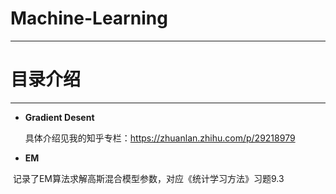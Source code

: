 # Machine-Learning
---
# 目录介绍
---
- **Gradient Desent**  

  具体介绍见我的知乎专栏：https://zhuanlan.zhihu.com/p/29218979
- **EM**  

  记录了EM算法求解高斯混合模型参数，对应《统计学习方法》习题9.3
